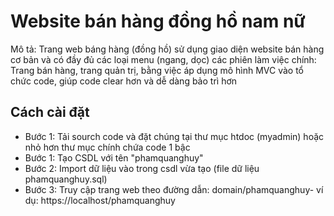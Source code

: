 # Website bán hàng đồng hồ nam nữ

Mô tả: Trang web báng hàng (đồng hồ) sử dụng giao diện website bán hàng cơ bản và có đầy đủ các loại menu (ngang, dọc)
các phiên làm việc chính: Trang bán hàng, trang quản trị, bằng việc áp dụng mô hình MVC vào tổ chức code, giúp code clear hơn và dễ dàng bảo trì hơn

## Cách cài đặt
- Bước 1: Tải sourch code và đặt chúng tại thư mục htdoc (myadmin) hoặc nhỏ hơn thư mục chính chứa code 1 bậc
- Bước 1: Tạo CSDL với tên "phamquanghuy"
- Bước 2: Import dữ liệu vào trong csdl vừa tạo (file dữ liệu phamquanghuy.sql)
- Bước 3: Truy cập trang web theo đường dẫn: domain/phamquanghuy- ví dụ: https://localhost/phamquanghuy
